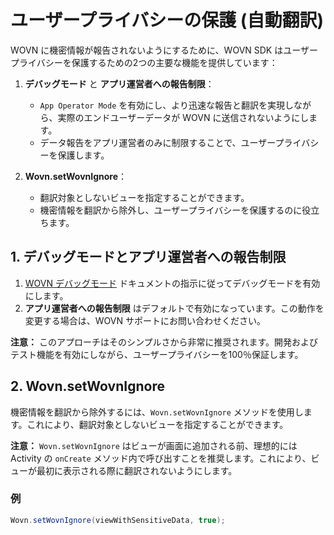 # ユーザープライバシーの保護 (自動翻訳)

WOVN に機密情報が報告されないようにするために、WOVN SDK はユーザープライバシーを保護するための2つの主要な機能を提供しています：

1. **デバッグモード** と **アプリ運営者への報告制限**：
   - `App Operator Mode` を有効にし、より迅速な報告と翻訳を実現しながら、実際のエンドユーザーデータが WOVN に送信されないようにします。
   - データ報告をアプリ運営者のみに制限することで、ユーザープライバシーを保護します。

2. **Wovn.setWovnIgnore**：
   - 翻訳対象としないビューを指定することができます。
   - 機密情報を翻訳から除外し、ユーザープライバシーを保護するのに役立ちます。

## 1. デバッグモードとアプリ運営者への報告制限

1. [WOVN デバッグモード](./debug_mode.md) ドキュメントの指示に従ってデバッグモードを有効にします。
2. **アプリ運営者への報告制限** はデフォルトで有効になっています。この動作を変更する場合は、WOVN サポートにお問い合わせください。

**注意：**
このアプローチはそのシンプルさから非常に推奨されます。開発およびテスト機能を有効にしながら、ユーザープライバシーを100％保証します。

## 2. Wovn.setWovnIgnore

機密情報を翻訳から除外するには、`Wovn.setWovnIgnore` メソッドを使用します。これにより、翻訳対象としないビューを指定することができます。

**注意：**
`Wovn.setWovnIgnore` はビューが画面に追加される前、理想的には Activity の `onCreate` メソッド内で呼び出すことを推奨します。これにより、ビューが最初に表示される際に翻訳されないようにします。

### 例

```java
Wovn.setWovnIgnore(viewWithSensitiveData, true);
```
